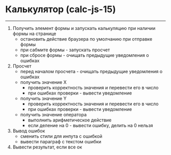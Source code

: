 # Калькулятор (calc-js-15)
-------------

1. Получить элемент формы и запускать калькуляцию при наличии формы на странице
	- остановить действие браузера по умолчанию при отправке формы
	- при сабмите формы - запускать просчет
	- при сбросе формы - очищать предыдущие уведомления о ошибках
2. Просчет
	- перед началом просчета - очищать предыдущие уведомления о ошибках
	- получить значение X
		- проверить корректность значения и перевести его в число
		- при ошибках проверки - вывести уведомление
	- получить значение Y
		- проверить корректность значения и перевести его в число
		- при ошибках проверки - вывести уведомление
	- получить значение оператора
		- выполнить арифметическое действие
		- если деление на 0 - вывести ошибку, делить на 0 нельзя
3. Вывод ошибок
	- сменить стили для инпута с ошибкой
	- вывести параграф с текстом ошибки
4. Вывести результат, если все ок